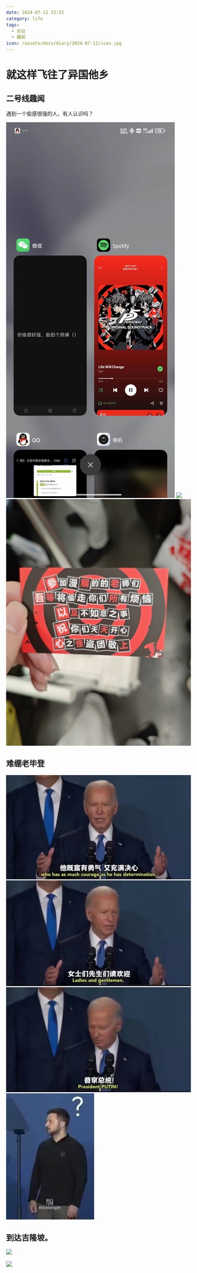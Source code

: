 ```yaml
---
date: 2024-07-12 23:53
category: life
tags:
  - 日记
  - 趣闻
icon: /assets/docs/diary/2024-07-12/icon.jpg
---
```

# 就这样飞往了异国他乡

## 二号线趣闻

遇到一个偷感很强的人，有人认识吗？

![](/public/assets/docs/diary/2024-07-12/cos3.jpg)
![](/public/assets/docs/diary/2024-07-12/cos2.png)
![](/public/assets/docs/diary/2024-07-12/cos1.jpg)

## 难绷老毕登

![](/public/assets/docs/diary/2024-07-12/bd1.jpg)![](/public/assets/docs/diary/2024-07-12/bd3.jpg)
![](/public/assets/docs/diary/2024-07-12/bd2.jpg)![](/public/assets/docs/diary/2024-07-12/bd4.jpg)

## 到达吉隆坡。

![](/public/assets/docs/diary/2024-07-12/kl1.png)

![](/public/assets/docs/diary/2024-07-12/kl2.png)
